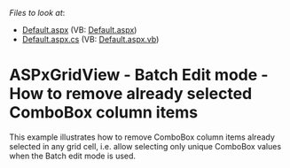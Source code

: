 <!-- default file list -->
*Files to look at*:

* [Default.aspx](./CS/Default.aspx) (VB: [Default.aspx](./VB/Default.aspx))
* [Default.aspx.cs](./CS/Default.aspx.cs) (VB: [Default.aspx.vb](./VB/Default.aspx.vb))
<!-- default file list end -->
# ASPxGridView - Batch Edit mode - How to remove already selected ComboBox column items


This example illustrates how to remove ComboBox column items already selected in any grid cell, i.e. allow selecting only unique ComboBox values when the Batch edit mode is used.

<br/>


